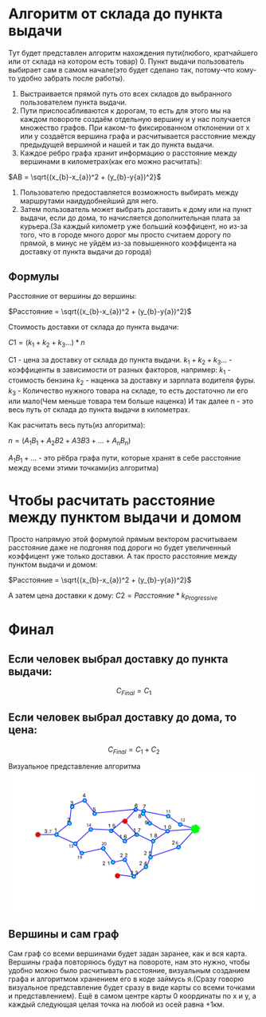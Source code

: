 # Алгоритм от склада до пункта выдачи
Тут будет представлен алгоритм нахождения пути(любого, кратчайшего или от склада на котором есть товар)
0. Пункт выдачи пользователь выбирает сам в самом начале(это будет сделано так, потому-что кому-то удобно забрать после работы).
1. Выстраивается прямой путь ото всех складов до выбранного пользователем пункта выдачи.
2. Пути приспосабливаются к дорогам, то есть для этого мы на каждом повороте создаём отдельную вершину и у нас получается множество графов.
При каком-то фиксированном отклонении от x или y создаётся вершина графа и расчитывается расстояние между предыдущей вершиной и нашей и так до пункта выдачи.
3. Каждое ребро графа хранит информацию о расстояние между вершинами в километрах(как его можно расчитать):

$AB = \sqrt{(x_{b}-x_{a})^2 + (y_{b}-y{a})^2}$
1. Пользователю предоставляется возможность выбирать между маршрутами наидудобнейший для него.
2. Затем пользователь может выбрать доставить к дому или на пункт выдачи, если до дома, то начисляется дополнительная плата за курьера.(За каждый километр уже больший коэффицент, но из-за того, что в городе много дорог мы просто считаем дорогу по прямой, в минус не уйдём из-за повышенного коэффицента на доставку от пункта выдачи до города)
## Формулы
Расстояние от вершины до вершины:

$Расстояние = \sqrt{(x_{b}-x_{a})^2 + (y_{b}-y{a})^2}$

Стоимость доставки от склада до пункта выдачи:

$C1 = (k_1+k_2+k_3...)*n$

C1 - цена за доставку от склада до пункта выдачи.
$k_1+k_2+k_3...$ - коэффиценты в зависимости от разных факторов, например:
$k_1$ - стоимость бензина
$k_2$ - наценка за доставку и зарплата водителя фуры.
$k_3$ - Количество нужного товара на складе, то есть достаточно ли его или мало(Чем меньше товара тем больше наценка)
И так далее
n - это весь путь от склада до пункта выдачи в километрах.

Как расчитать весь путь(из алгоритма):

$n = (A_1B_1+A_2B2+A3B3+...+A_nB_n)$

$A_1B_1+...$ - это рёбра графа пути, которые хранят в себе расстояние между всеми этими точками(из алгоритма)

# Чтобы расчитать расстояние между пунктом выдачи и домом
Просто напрямую этой формулой прямым вектором расчитываем расстояние даже не подгоняя под дороги но будет увеличенный коэффицент уже только доставки.
А так просто расстояние между пунктом выдачи и домом:

$Расстояние = \sqrt{(x_{b}-x_{a})^2 + (y_{b}-y{a})^2}$

А затем цена доставки к дому:
$C2 = Расстояние * k_{Progressive}$
# Финал
## Если человек выбрал доставку до пункта выдачи:
$$
C_{Final} = C_1
$$
## Если человек выбрал доставку до дома, то цена:
$$
C_{Final} = C_1+C_2
$$

Визуальное представление алгоритма
![GraphAlgorithm](Images/Artboard%201.png)

## Вершины и сам граф
Сам граф со всеми вершинами будет задан заранее, как и вся карта. Вершины графа повторяюсь будут на повороте, нам это нужно, чтобы удобно можно было расчитывать расстояние, визуальным созданием графа и алгоритмом хранением его в коде займусь я.(Сразу говорю визуальное представление будет сразу в виде карты со всеми точками и представлением). Ещё в самом центре карты 0 координаты по x и y, а каждый следующая целая точка на любой из осей равна +1км.